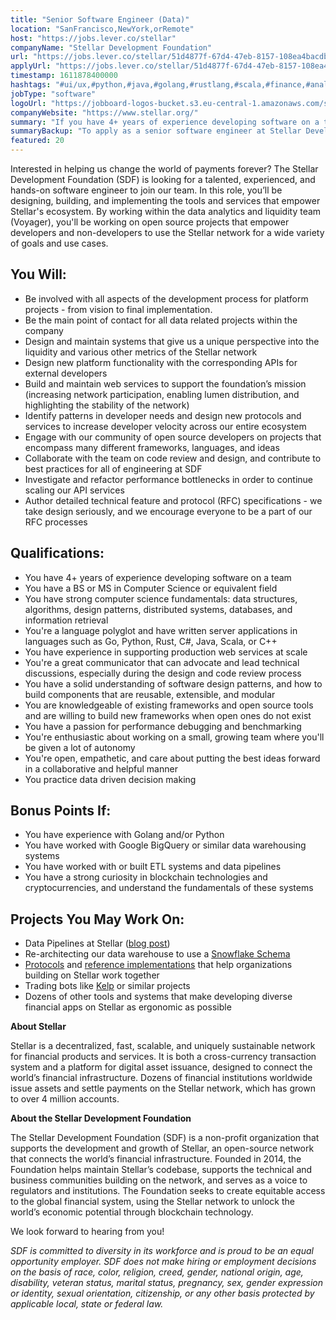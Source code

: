 ```yaml
---
title: "Senior Software Engineer (Data)"
location: "SanFrancisco,NewYork,orRemote"
host: "https://jobs.lever.co/stellar"
companyName: "Stellar Development Foundation"
url: "https://jobs.lever.co/stellar/51d4877f-67d4-47eb-8157-108ea4bacdb9"
applyUrl: "https://jobs.lever.co/stellar/51d4877f-67d4-47eb-8157-108ea4bacdb9/apply"
timestamp: 1611878400000
hashtags: "#ui/ux,#python,#java,#golang,#rustlang,#scala,#finance,#analysis"
jobType: "software"
logoUrl: "https://jobboard-logos-bucket.s3.eu-central-1.amazonaws.com/stellar-development-foundation"
companyWebsite: "https://www.stellar.org/"
summary: "If you have 4+ years of experience developing software on a team, consider applying to Stellar Development Foundation's job post for a new senior software engineer."
summaryBackup: "To apply as a senior software engineer at Stellar Development Foundation, you preferably need to have some knowledge of: #ui/ux, #python, #java."
featured: 20
---
```


Interested in helping us change the world of payments forever? The Stellar Development Foundation (SDF) is looking for a talented, experienced, and hands-on software engineer to join our team. In this role, you’ll be designing, building, and implementing the tools and services that empower Stellar's ecosystem. By working within the data analytics and liquidity team (Voyager), you'll be working on open source projects that empower developers and non-developers to use the Stellar network for a wide variety of goals and use cases.

## You Will:

*   Be involved with all aspects of the development process for platform projects - from vision to final implementation.
*   Be the main point of contact for all data related projects within the company
*   Design and maintain systems that give us a unique perspective into the liquidity and various other metrics of the Stellar network
*   Design new platform functionality with the corresponding APIs for external developers
*   Build and maintain web services to support the foundation’s mission (increasing network participation, enabling lumen distribution, and highlighting the stability of the network)
*   Identify patterns in developer needs and design new protocols and services to increase developer velocity across our entire ecosystem
*   Engage with our community of open source developers on projects that encompass many different frameworks, languages, and ideas
*   Collaborate with the team on code review and design, and contribute to best practices for all of engineering at SDF
*   Investigate and refactor performance bottlenecks in order to continue scaling our API services
*   Author detailed technical feature and protocol (RFC) specifications - we take design seriously, and we encourage everyone to be a part of our RFC processes

## Qualifications:

*   You have 4+ years of experience developing software on a team
*   You have a BS or MS in Computer Science or equivalent field
*   You have strong computer science fundamentals: data structures, algorithms, design patterns, distributed systems, databases, and information retrieval
*   You're a language polyglot and have written server applications in languages such as Go, Python, Rust, C#, Java, Scala, or C++
*   You have experience in supporting production web services at scale
*   You're a great communicator that can advocate and lead technical discussions, especially during the design and code review process
*   You have a solid understanding of software design patterns, and how to build components that are reusable, extensible, and modular
*   You are knowledgeable of existing frameworks and open source tools and are willing to build new frameworks when open ones do not exist
*   You have a passion for performance debugging and benchmarking
*   You're enthusiastic about working on a small, growing team where you'll be given a lot of autonomy
*   You're open, empathetic, and care about putting the best ideas forward in a collaborative and helpful manner
*   You practice data driven decision making

## Bonus Points If:

*   You have experience with Golang and/or Python
*   You have worked with Google BigQuery or similar data warehousing systems
*   You have worked with or built ETL systems and data pipelines
*   You have a strong curiosity in blockchain technologies and cryptocurrencies, and understand the fundamentals of these systems

## Projects You May Work On:

*   Data Pipelines at Stellar ([blog post](https://www.stellar.org/developers-blog/accelerating-analytics-on-stellar))
*   Re-architecting our data warehouse to use a [Snowflake Schema](http://en.wikipedia.org/wiki/Snowflake_schema)
*   [Protocols](https://github.com/stellar/stellar-protocol/blob/master/ecosystem/sep-0008.md) and [reference implementations](https://github.com/stellar/stellar-anchor-server) that help organizations building on Stellar work together
*   Trading bots like [Kelp](https://github.com/stellar/kelp) or similar projects
*   Dozens of other tools and systems that make developing diverse financial apps on Stellar as ergonomic as possible

**About Stellar**

Stellar is a decentralized, fast, scalable, and uniquely sustainable network for financial products and services. It is both a cross-currency transaction system and a platform for digital asset issuance, designed to connect the world’s financial infrastructure. Dozens of financial institutions worldwide issue assets and settle payments on the Stellar network, which has grown to over 4 million accounts.   

**About the Stellar Development Foundation**

The Stellar Development Foundation (SDF) is a non-profit organization that supports the development and growth of Stellar, an open-source network that connects the world’s financial infrastructure. Founded in 2014, the Foundation helps maintain Stellar’s codebase, supports the technical and business communities building on the network, and serves as a voice to regulators and institutions. The Foundation seeks to create equitable access to the global financial system, using the Stellar network to unlock the world’s economic potential through blockchain technology.

We look forward to hearing from you!

_SDF is committed to diversity in its workforce and is proud to be an equal opportunity employer. SDF does not make hiring or employment decisions on the basis of race, color, religion, creed, gender, national origin, age, disability, veteran status, marital status, pregnancy, sex, gender expression or identity, sexual orientation, citizenship, or any other basis protected by applicable local, state or federal law._
